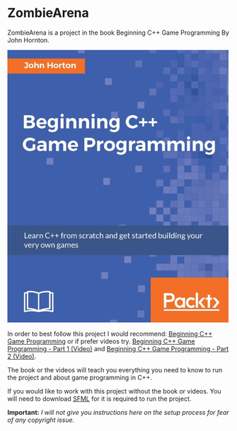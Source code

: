 # ZombieArena
ZombieArena is a project in the book Beginning C++ Game Programming By John Hornton.

![alt text][book image]

[book image]: https://github.com/louisdelphie/Timber/blob/master/Beginning_Cplusplus_game.png?raw=true "Beginning C++ Game Programming"

In order to best follow this project I would recommend: [Beginning C++ Game Programming](https://www.packtpub.com/game-development/beginning-c-game-programming "Beginning C++ Game Programming")
or if prefer videos try. [Beginning C++ Game Programming - Part 1 (Video)](https://www.packtpub.com/game-development/beginning-c-game-programming-part-1-video) and 
[Beginning C++ Game Programming - Part 2 (Video)](https://www.packtpub.com/game-development/beginning-c-game-programming-part-2-video).

The book or the videos will teach you everything you need to know to run the project and about game programming in C++. 

If you would like to work with this project without the book or videos. You will need to download [SFML](https://www.sfml-dev.org/) for it is required to run the project.

**Important:** *I will not give you instructions here on the setup process for fear of any copyright issue.*
